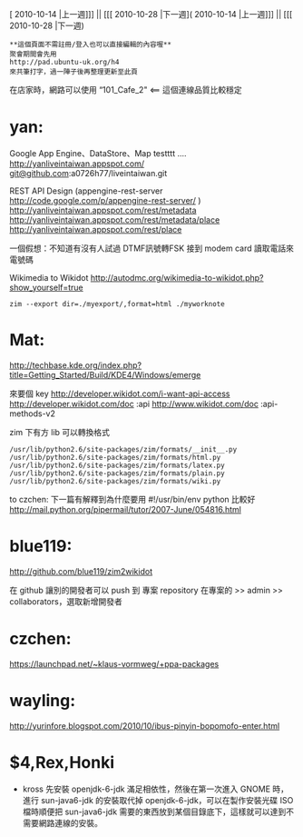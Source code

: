 [ 2010-10-14 |上一週]]] || [[[ 2010-10-28 |下一週]( 2010-10-14 |上一週]]] || [[[ 2010-10-28 |下一週)




    **這個頁面不需註冊/登入也可以直接編輯的內容喔**
    聚會期間會先用 
    http://pad.ubuntu-uk.org/h4 
    來共筆打字，過一陣子後再整理更新至此頁


在店家時，網路可以使用 “101_Cafe_2" <== 這個連線品質比較穩定


# yan:

Google App Engine、DataStore、Map testttt ....
<http://yanliveintaiwan.appspot.com/>  
git@github.com:a0726h77/liveintaiwan.git

REST API Design (appengine-rest-server <http://code.google.com/p/appengine-rest-server/>  )
<http://yanliveintaiwan.appspot.com/rest/metadata>  
<http://yanliveintaiwan.appspot.com/rest/metadata/place>  
<http://yanliveintaiwan.appspot.com/rest/place>  

一個假想：不知道有沒有人試過 DTMF訊號轉FSK 接到 modem card 讀取電話來電號碼

Wikimedia to Wikidot
<http://autodmc.org/wikimedia-to-wikidot.php?show_yourself=true>   


    zim --export dir=./myexport/,format=html ./myworknote


# Mat:

<http://techbase.kde.org/index.php?title=Getting_Started/Build/KDE4/Windows/emerge>  

來要個 key
<http://developer.wikidot.com/i-want-api-access>  
<http://developer.wikidot.com/doc>  :api
<http://www.wikidot.com/doc>  :api-methods-v2

zim 下有方 lib 可以轉換格式


    /usr/lib/python2.6/site-packages/zim/formats/__init__.py
    /usr/lib/python2.6/site-packages/zim/formats/html.py
    /usr/lib/python2.6/site-packages/zim/formats/latex.py
    /usr/lib/python2.6/site-packages/zim/formats/plain.py
    /usr/lib/python2.6/site-packages/zim/formats/wiki.py


to czchen:
下一篇有解釋到為什麼要用 #!/usr/bin/env python 比較好
<http://mail.python.org/pipermail/tutor/2007-June/054816.html>  

# blue119:

<http://github.com/blue119/zim2wikidot>  

在 github 讓別的開發者可以 push 到 專案 repository
在專案的 >> admin >> collaborators，選取新增開發者

# czchen:

<https://launchpad.net/~klaus-vormweg/+ppa-packages>  

# wayling:

<http://yurinfore.blogspot.com/2010/10/ibus-pinyin-bopomofo-enter.html>  

# $4,Rex,Honki

* kross
先安裝 openjdk-6-jdk 滿足相依性，然後在第一次進入 GNOME 時，進行 sun-java6-jdk 的安裝取代掉 openjdk-6-jdk，可以在製作安裝光碟 ISO 檔時順便把 sun-java6-jdk 需要的東西放到某個目錄底下，這樣就可以達到不需要網路連線的安裝。